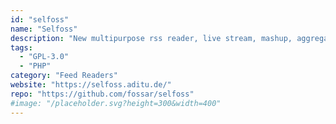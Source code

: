 ```yaml
---
id: "selfoss"
name: "Selfoss"
description: "New multipurpose rss reader, live stream, mashup, aggregation web application."
tags:
  - "GPL-3.0"
  - "PHP"
category: "Feed Readers"
website: "https://selfoss.aditu.de/"
repo: "https://github.com/fossar/selfoss"
#image: "/placeholder.svg?height=300&width=400"
---
```


